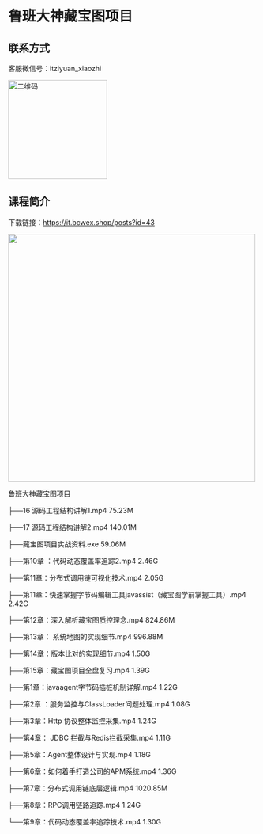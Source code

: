 # 鲁班大神藏宝图项目

## 联系方式

客服微信号：itziyuan_xiaozhi

<img src="https://ziyuanyun.oss-cn-guangzhou.aliyuncs.com/common/20240614073449/666b82192834a.jpg" width="200" height="200" alt="二维码">

## 课程简介

下载链接：https://it.bcwex.shop/posts?id=43

<img src="https://ziyuanyun.oss-cn-guangzhou.aliyuncs.com/yun/20240515151537/664461198ce07.jpg" width="500" alt="">

  鲁班大神藏宝图项目



 ├──16 源码工程结构讲解1.mp4 75.23M

 ├──17 源码工程结构讲解2.mp4 140.01M

 ├──藏宝图项目实战资料.exe 59.06M

 ├──第10章 ：代码动态覆盖率追踪2.mp4 2.46G

 ├──第11章：分布式调用链可视化技术.mp4 2.05G

 ├──第11章：快速掌握字节码编辑工具javassist（藏宝图学前掌握工具）.mp4 2.42G

 ├──第12章：深入解析藏宝图质控理念.mp4 824.86M

 ├──第13章： 系统地图的实现细节.mp4 996.88M

 ├──第14章：版本比对的实现细节.mp4 1.50G

 ├──第15章：藏宝图项目全盘复习.mp4 1.39G

 ├──第1章：javaagent字节码插桩机制详解.mp4 1.22G

 ├──第2章 ：服务监控与ClassLoader问题处理.mp4 1.08G

 ├──第3章：Http 协议整体监控采集.mp4 1.24G

 ├──第4章： JDBC 拦截与Redis拦截采集.mp4 1.11G

 ├──第5章：Agent整体设计与实现.mp4 1.18G

 ├──第6章：如何着手打造公司的APM系统.mp4 1.36G

 ├──第7章：分布式调用链底层逻辑.mp4 1020.85M

 ├──第8章：RPC调用链路追踪.mp4 1.24G

 └──第9章：代码动态覆盖率追踪技术.mp4 1.30G

  